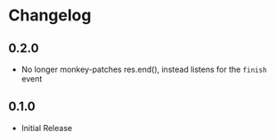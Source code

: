 # Changelog

## 0.2.0
- No longer monkey-patches res.end(), instead listens for the `finish` event

## 0.1.0
- Initial Release
